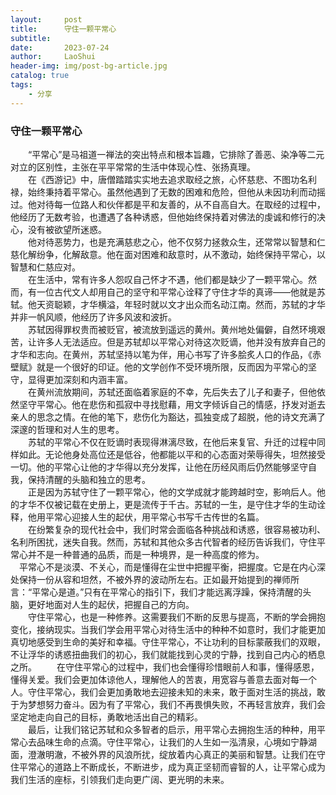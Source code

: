 ```yaml
---
layout:     post
title:      守住一颗平常心
subtitle:   
date:       2023-07-24
author:     LaoShui
header-img: img/post-bg-article.jpg
catalog: true
tags:
    - 分享
---
```


### 守住一颗平常心
&emsp;&emsp;“平常心”是马祖道一禅法的突出特点和根本旨趣，它排除了善恶、染净等二元对立的区别性，主张在平平常常的生活中体现心性、张扬真理。**<br>**
&emsp;&emsp;在《西游记》中，唐僧踏踏实实地去追求取经之旅，心怀慈悲、不图功名利禄，始终秉持着平常心。虽然他遇到了无数的困难和危险，但他从未因功利而动摇过。他对待每一位路人和伙伴都是平和友善的，从不自高自大。在取经的过程中，他经历了无数考验，也遭遇了各种诱惑，但他始终保持着对佛法的虔诚和修行的决心，没有被欲望所迷惑。**<br>**
&emsp;&emsp;他对待恶势力，也是充满慈悲之心，他不仅努力拯救众生，还常常以智慧和仁慈化解纷争，化解敌意。他在面对困难和敌意时，从不激动，始终保持平常心，以智慧和仁慈应对。**<br>**
&emsp;&emsp;在生活中，常有许多人怨叹自己怀才不遇，他们都是缺少了一颗平常心。然而，有一位古代文人却用自己的坚守和平常心诠释了守住才华的真谛——他就是苏轼。他天资聪颖，才华横溢，年轻时就以文才出众而名动江南。然而，苏轼的才华并非一帆风顺，他经历了许多风波和波折。**<br>**
&emsp;&emsp;苏轼因得罪权贵而被贬官，被流放到遥远的黄州。黄州地处偏僻，自然环境艰苦，让许多人无法适应。但是苏轼却以平常心对待这次贬谪，他并没有放弃自己的才华和志向。在黄州，苏轼坚持以笔为伴，用心书写了许多脍炙人口的作品，《赤壁赋》就是一个很好的印证。他的文学创作不受环境所限，反而因为平常心的坚守，显得更加深刻和内涵丰富。**<br>**
&emsp;&emsp;在黄州流放期间，苏轼还面临着家庭的不幸，先后失去了儿子和妻子，但他依然坚守平常心。他在悲伤和孤寂中寻找慰藉，用文字倾诉自己的情感，抒发对逝去亲人的思念之情。在他的笔下，悲伤化为豁达，孤独变成了超脱，他的诗文充满了深邃的哲理和对人生的思考。**<br>**
&emsp;&emsp;苏轼的平常心不仅在贬谪时表现得淋漓尽致，在他后来复官、升迁的过程中同样如此。无论他身处高位还是低谷，他都能以平和的心态面对荣辱得失，坦然接受一切。他的平常心让他的才华得以充分发挥，让他在历经风雨后仍然能够坚守自我，保持清醒的头脑和独立的思考。**<br>**
&emsp;&emsp;正是因为苏轼守住了一颗平常心，他的文学成就才能跨越时空，影响后人。他的才华不仅被记载在史册上，更是流传于千古。苏轼的一生，是守住才华的生动诠释，他用平常心迎接人生的起伏，用平常心书写千古传世的名篇。**<br>**
&emsp;&emsp;在纷繁复杂的现代社会中，我们时常会面临各种挑战和诱惑，很容易被功利、名利所困扰，迷失自我。然而，苏轼和其他众多古代智者的经历告诉我们，守住平常心并不是一种普通的品质，而是一种境界，是一种高度的修为。**<br>**
&emsp;平常心不是淡漠、不关心，而是懂得在尘世中把握平衡，把握度。它是在内心深处保持一份从容和坦然，不被外界的波动所左右。正如最开始提到的禅师所言：“平常心是道。”只有在平常心的指引下，我们才能远离浮躁，保持清醒的头脑，更好地面对人生的起伏，把握自己的方向。**<br>**
&emsp;&emsp;守住平常心，也是一种修养。这需要我们不断的反思与提高，不断的学会拥抱变化，接纳现实。当我们学会用平常心对待生活中的种种不如意时，我们才能更加真切地感受到生命的美好和幸福。守住平常心，不让功利的目标蒙蔽我们的双眼，不让浮华的诱惑扭曲我们的初心，我们就能找到心灵的宁静，找到自己内心的栖息之所。
&emsp;&emsp;在守住平常心的过程中，我们也会懂得珍惜眼前人和事，懂得感恩，懂得关爱。我们会更加体谅他人，理解他人的苦衷，用宽容与善意去面对每一个人。守住平常心，我们会更加勇敢地去迎接未知的未来，敢于面对生活的挑战，敢于为梦想努力奋斗。因为有了平常心，我们不再畏惧失败，不再轻言放弃，我们会坚定地走向自己的目标，勇敢地活出自己的精彩。**<br>**
&emsp;&emsp;最后，让我们铭记苏轼和众多智者的启示，用平常心去拥抱生活的种种，用平常心去品味生命的点滴。守住平常心，让我们的人生如一泓清泉，心境如宁静湖面，澄澈明澈，不被外界的风浪所扰，绽放着内心真正的美丽和智慧。让我们在守住平常心的道路上不断成长，不断进步，成为真正坚韧而睿智的人，让平常心成为我们生活的座标，引领我们走向更广阔、更光明的未来。**<br>**
